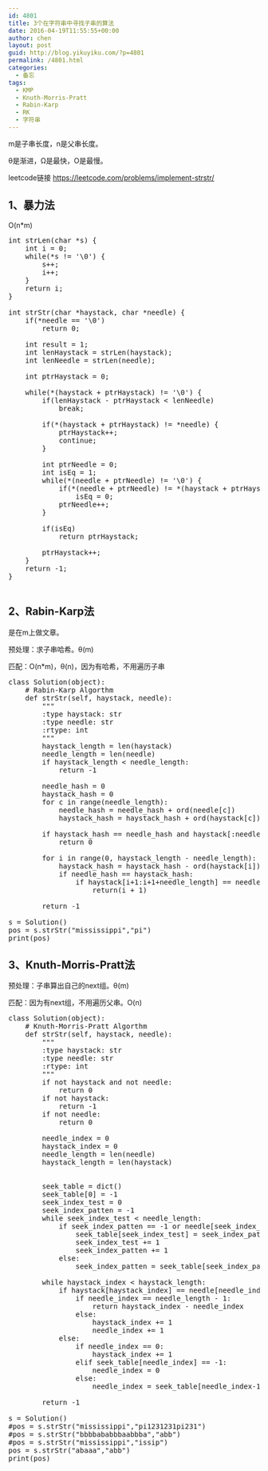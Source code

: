 ```yaml
---
id: 4801
title: 3个在字符串中寻找子串的算法
date: 2016-04-19T11:55:55+00:00
author: chen
layout: post
guid: http://blog.yikuyiku.com/?p=4801
permalink: /4801.html
categories:
  - 备忘
tags:
  - KMP
  - Knuth-Morris-Pratt
  - Rabin-Karp
  - RK
  - 字符串
---
```

m是子串长度，n是父串长度。
  
θ是渐进，Ω是最快，O是最慢。

leetcode链接 <https://leetcode.com/problems/implement-strstr/>

## 1、暴力法

O(n*m)

<pre>int strLen(char *s) {
    int i = 0;
    while(*s != '\0') {
        s++;
        i++;
    }
    return i;
}

int strStr(char *haystack, char *needle) {
    if(*needle == '\0')
        return 0;

    int result = 1;
    int lenHaystack = strLen(haystack);
    int lenNeedle = strLen(needle);

    int ptrHaystack = 0;

    while(*(haystack + ptrHaystack) != '\0') {
        if(lenHaystack - ptrHaystack &lt; lenNeedle)
            break;

        if(*(haystack + ptrHaystack) != *needle) {
            ptrHaystack++;
            continue;
        }

        int ptrNeedle = 0;
        int isEq = 1;
        while(*(needle + ptrNeedle) != '\0') {
            if(*(needle + ptrNeedle) != *(haystack + ptrHaystack + ptrNeedle)) 
                isEq = 0;
            ptrNeedle++;
        }

        if(isEq) 
            return ptrHaystack;

        ptrHaystack++;
    }
    return -1;
}

</pre>

## 2、Rabin-Karp法

是在m上做文章。
  
预处理：求子串哈希。θ(m)
  
匹配：O(n*m)，θ(n)，因为有哈希，不用遍历子串

<pre>class Solution(object):
    # Rabin-Karp Algorthm
    def strStr(self, haystack, needle):
        """
        :type haystack: str
        :type needle: str
        :rtype: int
        """
        haystack_length = len(haystack)
        needle_length = len(needle)
        if haystack_length &lt; needle_length:
            return -1

        needle_hash = 0
        haystack_hash = 0
        for c in range(needle_length):
            needle_hash = needle_hash + ord(needle[c])
            haystack_hash = haystack_hash + ord(haystack[c])

        if haystack_hash == needle_hash and haystack[:needle_length] == needle:
            return 0

        for i in range(0, haystack_length - needle_length):
            haystack_hash = haystack_hash - ord(haystack[i]) + ord(haystack[i+needle_length])
            if needle_hash == haystack_hash: 
                if haystack[i+1:i+1+needle_length] == needle:
                    return(i + 1)

        return -1
        
s = Solution()
pos = s.strStr("mississippi","pi")
print(pos)
</pre>

## 3、Knuth-Morris-Pratt法

预处理：子串算出自己的next组。θ(m)
  
匹配：因为有next组，不用遍历父串。O(n)

<pre>class Solution(object):
    # Knuth-Morris-Pratt Algorthm
    def strStr(self, haystack, needle):
        """
        :type haystack: str
        :type needle: str
        :rtype: int
        """
        if not haystack and not needle:
            return 0
        if not haystack:
            return -1
        if not needle:
            return 0

        needle_index = 0
        haystack_index = 0
        needle_length = len(needle)
        haystack_length = len(haystack)


        seek_table = dict()
        seek_table[0] = -1
        seek_index_test = 0
        seek_index_patten = -1
        while seek_index_test &lt; needle_length:
            if seek_index_patten == -1 or needle[seek_index_test] == needle[seek_index_patten]:
                seek_table[seek_index_test] = seek_index_patten + 1
                seek_index_test += 1
                seek_index_patten += 1
            else:
                seek_index_patten = seek_table[seek_index_patten] - 1

        while haystack_index &lt; haystack_length:
            if haystack[haystack_index] == needle[needle_index]:
                if needle_index == needle_length - 1:
                    return haystack_index - needle_index
                else:
                    haystack_index += 1
                    needle_index += 1
            else:
                if needle_index == 0: 
                    haystack_index += 1
                elif seek_table[needle_index] == -1:
                    needle_index = 0
                else:
                    needle_index = seek_table[needle_index-1]

        return -1
        
s = Solution()
#pos = s.strStr("mississippi","pi1231231pi231")
#pos = s.strStr("bbbbababbbaabbba","abb")
#pos = s.strStr("mississippi","issip")
pos = s.strStr("abaaa","abb")
print(pos)

</pre>